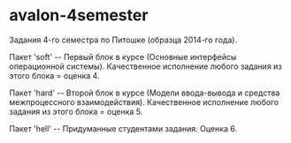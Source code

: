 avalon-4semester
================

Задания 4-го семестра по Питошке (образца 2014-го года).

Пакет 'soft' -- Первый блок в курсе (Основные интерфейсы операционной системы).
Качественное исполнение любого задания из этого блока = оценка 4.

Пакет 'hard' -- Второй блок в курсе (Модели ввода-вывода и средства межпроцессного взаимодействия).
Качественное исполнение любого задания из этого блока = оценка 5.

Пакет 'hell' -- Придуманные студентами задания. Оценка 6.
